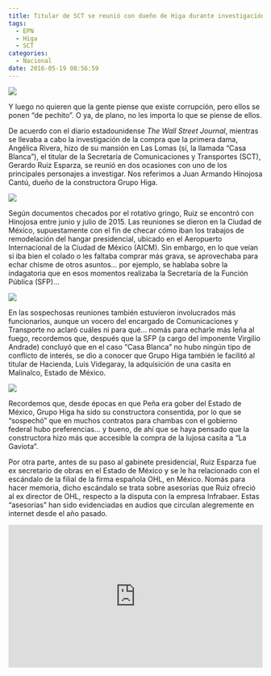 ```yaml
---
title: Titular de SCT se reunió con dueño de Higa durante investigación de “Casa Blanca” de EPN
tags:
  - EPN
  - Higa
  - SCT
categories:
  - Nacional
date: 2016-05-19 08:56:59
---
```

![](https://res.cloudinary.com/pidmx/image/upload/v1463666171/portada_nota-600x274_bhmrq8.jpg)

Y luego no quieren que la gente piense que existe corrupción, pero ellos se ponen “de pechito”. O ya, de plano, no les importa lo que se piense de ellos.

De acuerdo con el diario estadounidense *The Wall Street Journal*, mientras se llevaba a cabo la investigación de la compra que la primera dama, Angélica Rivera, hizo de su mansión en Las Lomas (sí, la llamada “Casa Blanca”), el titular de la Secretaría de Comunicaciones y Transportes (SCT), Gerardo Ruiz Esparza, se reunió en dos ocasiones con uno de los principales personajes a investigar. Nos referimos a Juan Armando Hinojosa Cantú, dueño de la constructora Grupo Higa.

![](https://res.cloudinary.com/pidmx/image/upload/v1463666271/hinojosa-cant_C3_BA_x7h1np.jpg)

Según documentos checados por el rotativo gringo, Ruiz se encontró con Hinojosa entre junio y julio de 2015. Las reuniones se dieron en la Ciudad de México, supuestamente con el fin de checar cómo iban los trabajos de remodelación del hangar presidencial, ubicado en el Aeropuerto Internacional de la Ciudad de México (AICM). Sin embargo, en lo que veían si iba bien el colado o les faltaba comprar más grava, se aprovechaba para echar chisme de otros asuntos… por ejemplo, se hablaba sobre la indagatoria que en esos momentos realizaba la Secretaría de la Función Pública (SFP)…

![](https://res.cloudinary.com/pidmx/image/upload/v1463666287/epn-ruiz-esparza-sct_if6hl3.jpg)

En las sospechosas reuniones también estuvieron involucrados más funcionarios, aunque un vocero del encargado de Comunicaciones y Transporte no aclaró cuáles ni para qué… nomás para echarle más leña al fuego, recordemos que, después que la SFP (a cargo del imponente Virgilio Andrade) concluyó que en el caso “Casa Blanca” no hubo ningún tipo de conflicto de interés, se dio a conocer que Grupo Higa también le facilitó al titular de Hacienda, Luis Videgaray, la adquisición de una casita en Malinalco, Estado de México.

![](https://res.cloudinary.com/pidmx/image/upload/v1463666300/luis-videgaray-12_z6hyjo.jpg)

Recordemos que, desde épocas en que Peña era gober del Estado de México, Grupo Higa ha sido su constructora consentida, por lo que se “sospechó” que en muchos contratos para chambas con el gobierno federal hubo preferencias… y bueno, de ahí que se haya pensado que la constructora hizo más que accesible la compra de la lujosa casita a “La Gaviota”.

Por otra parte, antes de su paso al gabinete presidencial, Ruiz Esparza fue ex secretario de obras en el Estado de México y se le ha relacionado con el escándalo de la filial de la firma española OHL, en México. Nomás para hacer memoria, dicho escándalo se trata sobre asesorías que Ruiz ofreció al ex director de OHL, respecto a la disputa con la empresa Infrabaer. Estas “asesorías” han sido evidenciadas en audios que circulan alegremente en internet desde el año pasado.

<style>.embed-container { position: relative; padding-bottom: 56.25%; height: 0; overflow: hidden; max-width: 100%; } .embed-container iframe, .embed-container object, .embed-container embed { position: absolute; top: 0; left: 0; width: 100%; height: 100%; }</style><div class='embed-container'><iframe src='https://www.youtube.com/embed//ncuDHfgJVZ0' frameborder='0' allowfullscreen></iframe></div>
